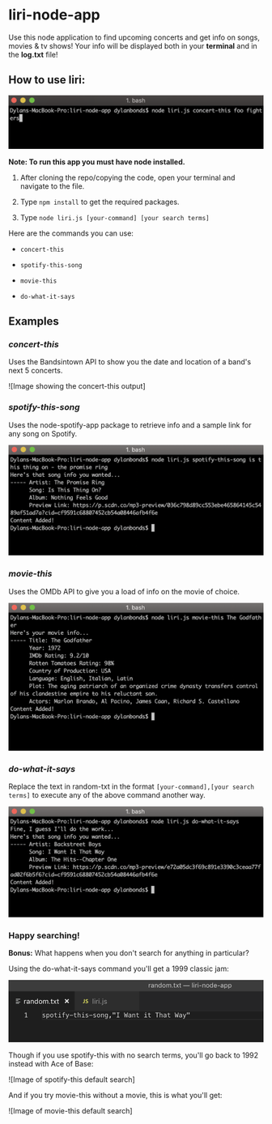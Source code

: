 # liri-node-app
Use this node application to find upcoming concerts and get info on songs, movies & tv shows! Your info will be displayed both in your **terminal** and in the **log.txt** file!

## How to use liri:

![Image showing the input format](images/input-example.png)

__Note: To run this app you must have node installed.__
1. After cloning the repo/copying the code, open your terminal and navigate to the file.

1. Type `npm install` to get the required packages.

1. Type `node liri.js [your-command] [your search terms]`

Here are the commands you can use:

  * `concert-this`
  
  * `spotify-this-song`
  
  * `movie-this`
  
  * `do-what-it-says`

## Examples ##
### *concert-this* ### 
Uses the Bandsintown API to show you the date and location of a band's next 5 concerts.
   
   ![Image showing the concert-this output]

### *spotify-this-song* ###
Uses the node-spotify-app package to retrieve info and a sample link for any song on Spotify.
   
   ![Image showing spotify-this-song output](images/spotify-result.png)

### *movie-this* ###
Uses the OMDb API to give you a load of info on the movie of choice.

   ![Image showing the movie-this output](images/movie-result.png)

### *do-what-it-says* ###
Replace the text in random-txt in the format `[your-command],[your search terms]` to execute any of the above command another way.

  ![Image showing do-what-it-says-output](images/random-txt-result.png)


### Happy searching! ###

**Bonus:** What happens when you don't search for anything in particular?

Using the do-what-it-says command you'll get a 1999 classic jam:

![Image of random.txt](images/random-txt.png)

Though if you use spotify-this with no search terms, you'll go back to 1992 instead with Ace of Base:

![Image of spotify-this default search]

And if you try movie-this without a movie, this is what you'll get:

![Image of movie-this default search]
